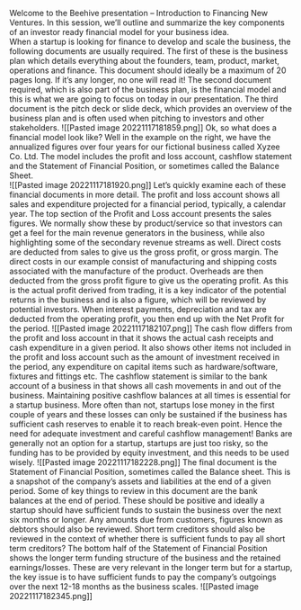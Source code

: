 Welcome to the Beehive presentation – Introduction to Financing New Ventures. In this session, we’ll outline and summarize the key components of an investor ready financial model for your business idea.  
When a startup is looking for finance to develop and scale the business, the following documents are usually required. The first of these is the business plan which details everything about the founders, team, product, market, operations and finance. This document should ideally be a maximum of 20 pages long. If it’s any longer, no one will read it! The second document required, which is also part of the business plan, is the financial model and this is what we are going to focus on today in our presentation. The third document is the pitch deck or slide deck, which provides an overview of the business plan and is often used when pitching to investors and other stakeholders. 
![[Pasted image 20221117181859.png]]
Ok, so what does a financial model look like? Well in the example on the right, we have the annualized figures over four years for our fictional business called Xyzee Co. Ltd. The model includes the profit and loss account, cashflow statement and the Statement of Financial Position, or sometimes called the Balance Sheet.  
![[Pasted image 20221117181920.png]]
Let’s quickly examine each of these financial documents in more detail. The profit and loss account shows all sales and expenditure projected for a financial period, typically, a calendar year. The top section of the Profit and Loss account presents the sales figures. We normally show these by product/service so that investors can get a feel for the main revenue generators in the business, while also highlighting some of the secondary revenue streams as well. Direct costs are deducted from sales to give us the gross profit, or gross margin. The direct costs in our example consist of manufacturing and shipping costs associated with the manufacture of the product. Overheads are then deducted from the gross profit figure to give us the operating profit. As this is the actual profit derived from trading, it is a key indicator of the potential returns in the business and is also a figure, which will be reviewed by potential investors. When interest payments, depreciation and tax are deducted from the operating profit, you then end up with the Net Profit for the period.
![[Pasted image 20221117182107.png]]
The cash flow differs from the profit and loss account in that it shows the actual cash receipts and cash expenditure in a given period. It also shows other items not included in the profit and loss account such as the amount of investment received in the period, any expenditure on capital items such as hardware/software, fixtures and fittings etc. The cashflow statement is similar to the bank account of a business in that shows all cash movements in and out of the business. Maintaining positive cashflow balances at all times is essential for a startup business. More often than not, startups lose money in the first couple of years and these losses can only be sustained if the business has sufficient cash reserves to enable it to reach break-even point. Hence the need for adequate investment and careful cashflow management! Banks are generally not an option for a startup, startups are just too risky, so the funding has to be provided by equity investment, and this needs to be used wisely.
![[Pasted image 20221117182228.png]]
The final document is the Statement of Financial Position, sometimes called the Balance sheet. This is a snapshot of the company’s assets and liabilities at the end of a given period. Some of key things to review in this document are the bank balances at the end of period. These should be positive and ideally a startup should have sufficient funds to sustain the business over the next six months or longer. Any amounts due from customers, figures known as debtors should also be reviewed. Short term creditors should also be reviewed in the context of whether there is sufficient funds to pay all short term creditors? The bottom half of the Statement of Financial Position shows the longer term funding structure of the business and the retained earnings/losses. These are very relevant in the longer term but for a startup, the key issue is to have sufficient funds to pay the company’s outgoings over the next 12-18 months as the business scales.
![[Pasted image 20221117182345.png]]